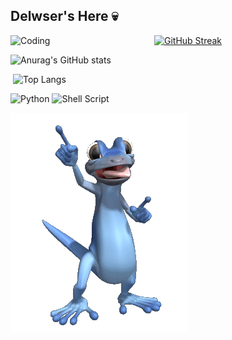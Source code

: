 ## Delwser's Here 💀
<img align="left" alt="Coding" width="230" src="https://i.pinimg.com/564x/a9/52/5a/a9525a1d3040bc9976f9deaf5e252222.jpg">

[![GitHub Streak](https://github-readme-streak-stats.herokuapp.com?user=delwser&theme=midnight-purple&locale=pt_BR&exclude_days=Sun%2CSat)](https://git.io/streak-stats)


![Anurag's GitHub stats](https://github-readme-stats.vercel.app/api?username=delwser&show_icons=true&theme=midnight-purple)


‎ 
![Top Langs](https://github-readme-stats.vercel.app/api/top-langs/?username=delwser&layout=compact&theme=midnight-purple)

![Python](https://img.shields.io/badge/python-3670A0?style=for-the-badge&logo=python&logoColor=000000) ![Shell Script](https://img.shields.io/badge/shell_script-%23121011.svg?style=for-the-badge&logo=gnu-bash&logoColor=black)




![](https://github.com/Delwser/Delwser/blob/main/tIH.gif)

